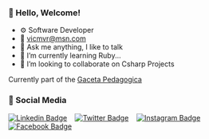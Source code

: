 <!--
**vicmvr/vicmvr** is a ✨ _special_ ✨ repository because its `README.md` (this file) appears on your GitHub profile.

Here are some ideas to get you started:

- 🔭 I’m currently working on ...

- 👯 I’m looking to collaborate on ...
- 🤔 I’m looking for help with ...
- 💬 Ask me about ...
- 📫 How to reach me: ...
- 😄 Pronouns: ...
- ⚡ Fun fact: ...
-->
### 👋 Hello, Welcome!

- ⚙️ Software Developer
- 📧 vicmvr@msn.com
- 💬 Ask me anything, I like to talk
- 🌱 I’m currently learning Ruby...
- 👯 I’m looking to collaborate on Csharp Projects


Currently part of the [Gaceta Pedagogica](https://gaceta.webcindario.com/)

### 👥 Social Media

[![Linkedin Badge](https://img.shields.io/badge/-vicmvr-00599C?style=flat-square&logo=Linkedin&logoColor=white&link=https://www.linkedin.com/in/vicmvr/)](https://www.linkedin.com/in/vicmvr) &nbsp;&nbsp;
[![Twitter Badge](https://img.shields.io/badge/-vicmvr-007ACC?style=flat-square&logo=Twitter&logoColor=white&link=https://www.twitter.com/vicmvr/)](https://www.twitter.com/vicmvr) &nbsp;&nbsp;
[![Instagram Badge](https://img.shields.io/badge/-vicmvr-purple?style=flat-square&logo=instagram&logoColor=white&link=https://www.instagram.com/vicmvr/)](https://www.instagram.com/vicmvr) &nbsp;&nbsp;
[![Facebook Badge](https://img.shields.io/badge/-vicmvr-blue?style=flat-square&logo=facebook&logoColor=white&link=https://www.facebook.com/vicmvr/)](https://www.facebook.com/vicmvr)
